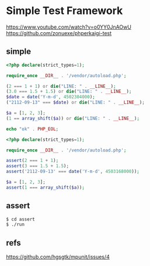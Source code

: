 # Simple Test Framework
https://www.youtube.com/watch?v=o0YY0JnAOwU
https://github.com/zonuexe/phperkaigi-test

## simple

```php
<?php declare(strict_types=1);

require_once __DIR__ . '/vendor/autoload.php';

(2 === 1 + 1) or die("LINE: " . __LINE__);
(3.0 === 1.5 + 1.5) or die("LINE: " . __LINE__);
$date = date('Y-m-d', 4502304000);
("2112-09-13" === $date) or die("LINE: " . __LINE__);

$a = [1, 2, 3];
(1 == array_shift($a)) or die("LINE: " . __LINE__);

echo "ok" . PHP_EOL;
```

```php
<?php declare(strict_types=1);

require_once __DIR__ . '/vendor/autoload.php';

assert(2 === 1 + 1);
assert(3 === 1.5 + 1.5);
assert('2112-09-13' === date('Y-m-d', 4503168000));

$a = [1, 2, 3];
assert(1 === array_shift($a));
```

## assert
```bash
$ cd assert
$ ./run
```

## refs
https://github.com/hgsgtk/mpunit/issues/4

